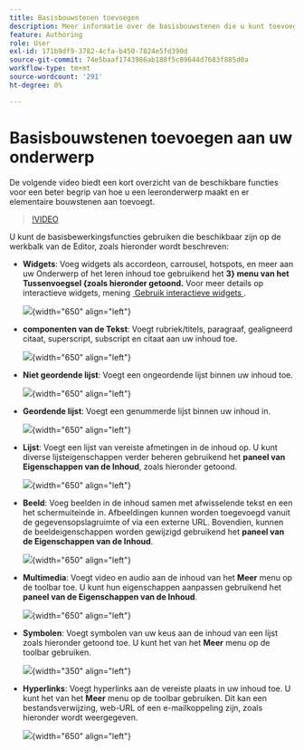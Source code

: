```yaml
---
title: Basisbouwstenen toevoegen
description: Meer informatie over de basisbouwstenen die u kunt toevoegen aan uw onderwerp of leerinhoud in de producttraining en het leren werken
feature: Authoring
role: User
exl-id: 171b9df9-3782-4cfa-b450-7824e5fd390d
source-git-commit: 74e5baaf1743986ab188f5c89644d7683f885d0a
workflow-type: tm+mt
source-wordcount: '291'
ht-degree: 0%

---
```


# Basisbouwstenen toevoegen aan uw onderwerp

De volgende video biedt een kort overzicht van de beschikbare functies voor een beter begrip van hoe u een leeronderwerp maakt en er elementaire bouwstenen aan toevoegt.


>[!VIDEO](https://video.tv.adobe.com/v/3469535/learning-content-aem-guides)


U kunt de basisbewerkingsfuncties gebruiken die beschikbaar zijn op de werkbalk van de Editor, zoals hieronder wordt beschreven:

- **Widgets**: Voeg widgets als accordeon, carrousel, hotspots, en meer aan uw Onderwerp of het leren inhoud toe gebruikend het **3&rbrace; menu van het Tussenvoegsel &lbrace;zoals hieronder getoond.** Voor meer details op interactieve widgets, mening [&#x200B; Gebruik interactieve widgets &#x200B;](./lc-widgets.md).

  ![](assets/widgets-learning-content.png){width="650" align="left"}

- **componenten van de Tekst**: Voegt rubriek/titels, paragraaf, gealigneerd citaat, superscript, subscript en citaat aan uw inhoud toe.

  ![](assets/text-learning-content.png){width="650" align="left"}

- **Niet geordende lijst**: Voegt een ongeordende lijst binnen uw inhoud toe.

  ![](assets/unordered-list.png){width="650" align="left"}

- **Geordende lijst**: Voegt een genummerde lijst binnen uw inhoud in.

  ![](assets/ordered-list.png){width="650" align="left"}

- **Lijst**: Voegt een lijst van vereiste afmetingen in de inhoud op. U kunt diverse lijsteigenschappen verder beheren gebruikend het **paneel van Eigenschappen van de Inhoud**, zoals hieronder getoond.

  ![](assets/table-learning-content.png){width="650" align="left"}

- **Beeld**: Voeg beelden in de inhoud samen met afwisselende tekst en een het schermuiteinde in. Afbeeldingen kunnen worden toegevoegd vanuit de gegevensopslagruimte of via een externe URL. Bovendien, kunnen de beeldeigenschappen worden gewijzigd gebruikend het **paneel van de Eigenschappen van de Inhoud**.

  ![](assets/image-learning-content.png){width="650" align="left"}

- **Multimedia**: Voegt video en audio aan de inhoud van het **Meer** menu op de toolbar toe. U kunt hun eigenschappen aanpassen gebruikend het **paneel van de Eigenschappen van de Inhoud**.

  ![](assets/video-learning-content.png){width="650" align="left"}

- **Symbolen**: Voegt symbolen van uw keus aan de inhoud van een lijst zoals hieronder getoond toe. U kunt het van het **Meer** menu op de toolbar gebruiken.

  ![](assets/symbol-learning-content.png){width="350" align="left"}


- **Hyperlinks**: Voegt hyperlinks aan de vereiste plaats in uw inhoud toe. U kunt het van het **Meer** menu op de toolbar gebruiken. Dit kan een bestandsverwijzing, web-URL of een e-mailkoppeling zijn, zoals hieronder wordt weergegeven.

  ![](assets/hyperlink-learning-content.png){width="650" align="left"}
